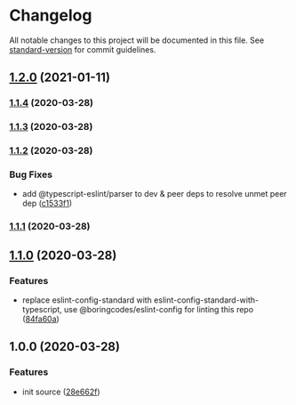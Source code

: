 # Changelog

All notable changes to this project will be documented in this file. See [standard-version](https://github.com/conventional-changelog/standard-version) for commit guidelines.

## [1.2.0](https://github.com/boringcodes/eslint-config-typescript/compare/v1.1.4...v1.2.0) (2021-01-11)

### [1.1.4](https://github.com/boringcodes/eslint-config-typescript/compare/v1.1.3...v1.1.4) (2020-03-28)

### [1.1.3](https://github.com/boringcodes/eslint-config-typescript/compare/v1.1.2...v1.1.3) (2020-03-28)

### [1.1.2](https://github.com/boringcodes/eslint-config-typescript/compare/v1.1.1...v1.1.2) (2020-03-28)

### Bug Fixes

- add @typescript-eslint/parser to dev & peer deps to resolve unmet peer dep ([c1533f1](https://github.com/boringcodes/eslint-config-typescript/commit/c1533f1))

### [1.1.1](https://github.com/boringcodes/eslint-config-typescript/compare/v1.1.0...v1.1.1) (2020-03-28)

## [1.1.0](https://github.com/boringcodes/eslint-config-typescript/compare/v1.0.0...v1.1.0) (2020-03-28)

### Features

- replace eslint-config-standard with eslint-config-standard-with-typescript, use @boringcodes/eslint-config for linting this repo ([84fa60a](https://github.com/boringcodes/eslint-config-typescript/commit/84fa60a))

## 1.0.0 (2020-03-28)

### Features

- init source ([28e662f](https://github.com/boringcodes/eslint-config-typescript/commit/28e662f))
